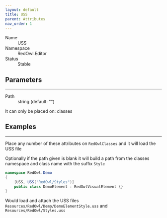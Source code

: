 ```yaml
---
layout: default
title: USS
parent: Attributes
nav_order: 1
---
```


<dl>
  <dt>Name</dt>
  <dd>USS</dd>
  <dt>Namespace</dt>
  <dd>RedOwl.Editor</dd>
  <dt>Status</dt>
  <dd><span class="label label-green">Stable</span></dd>
</dl>

## Parameters
---

<dl>
  <dt>Path</dt>
  <dd>string (default: "")</dd>
</dl>

It can only be placed on: classes

## Examples
---

Place any number of these attributes on `RedOwlClasses` and it will load the USS file

Optionally if the path given is blank it will build a path from the classes namespace and class name with the suffix `Style`

```cs
namespace RedOwl.Demo
{
    [USS, USS("RedOwl/Styles")]
    public class DemoElement : RedOwlVisualElement {}
}
```

Would load and attach the USS files `Resources/RedOwl/Demo/DemoElementStyle.uss` and `Resources/RedOwl/Styles.uss`
